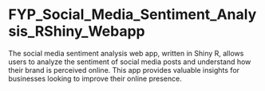 # FYP_Social_Media_Sentiment_Analysis_RShiny_Webapp
The social media sentiment analysis web app, written in Shiny R, allows users to analyze the sentiment of social media posts and understand how their brand is perceived online. This app provides valuable insights for businesses looking to improve their online presence.
